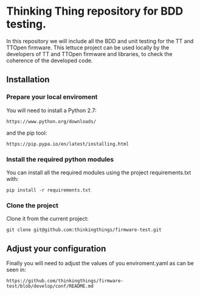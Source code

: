 # Thinking Thing repository for BDD testing.

In this repository we will include all the BDD and unit testing for the TT and TTOpen firmware. This lettuce project can be used locally by the developers of TT and TTOpen firmware and libraries, to check the coherence of the developed code.

## Installation

### Prepare your local enviroment

You will need to install a Python 2.7:

	https://www.python.org/downloads/

and the pip tool:

	https://pip.pypa.io/en/latest/installing.html
	
### Install the required python modules
	
You can install all the required modules using the project requirements.txt with:

	pip install -r requirements.txt
	
### Clone the project

Clone it from the current project:

	git clone git@github.com:thinkingthings/firmware-test.git
	
## Adjust your configuration

Finally you will need to adjust the values of you enviroment.yaml as can be seen in:

	https://github.com/thinkingthings/firmware-test/blob/develop/conf/README.md
